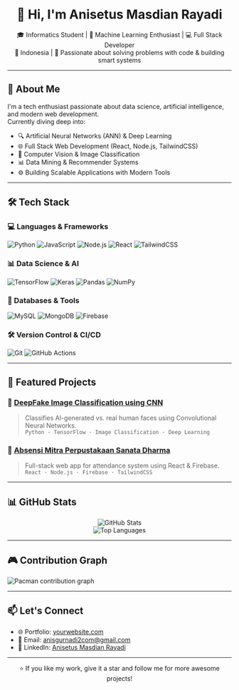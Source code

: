 <h1 align="center">👋 Hi, I'm Anisetus Masdian Rayadi</h1>

<p align="center">
  🎓 Informatics Student | 🧠 Machine Learning Enthusiast | 💻 Full Stack Developer <br>
  📍 Indonesia | 🚀 Passionate about solving problems with code & building smart systems
</p>

---

## 💼 About Me

I'm a tech enthusiast passionate about data science, artificial intelligence, and modern web development.  
Currently diving deep into:

- 🔍 Artificial Neural Networks (ANN) & Deep Learning  
- 🌐 Full Stack Web Development (React, Node.js, TailwindCSS)  
- 🧠 Computer Vision & Image Classification  
- 📊 Data Mining & Recommender Systems  
- ⚙️ Building Scalable Applications with Modern Tools

---

## 🛠 Tech Stack

### 💻 Languages & Frameworks
![Python](https://img.shields.io/badge/Python-3776AB?style=for-the-badge&logo=python&logoColor=white)
![JavaScript](https://img.shields.io/badge/JavaScript-F7DF1E?style=for-the-badge&logo=javascript&logoColor=black)
![Node.js](https://img.shields.io/badge/Node.js-339933?style=for-the-badge&logo=node.js&logoColor=white)
![React](https://img.shields.io/badge/React-61DAFB?style=for-the-badge&logo=react&logoColor=black)
![TailwindCSS](https://img.shields.io/badge/TailwindCSS-06B6D4?style=for-the-badge&logo=tailwind-css&logoColor=white)

### 📊 Data Science & AI
![TensorFlow](https://img.shields.io/badge/TensorFlow-FF6F00?style=for-the-badge&logo=tensorflow&logoColor=white)
![Keras](https://img.shields.io/badge/Keras-D00000?style=for-the-badge&logo=keras&logoColor=white)
![Pandas](https://img.shields.io/badge/Pandas-150458?style=for-the-badge&logo=pandas&logoColor=white)
![NumPy](https://img.shields.io/badge/NumPy-013243?style=for-the-badge&logo=numpy&logoColor=white)

### 💾 Databases & Tools
![MySQL](https://img.shields.io/badge/MySQL-4479A1?style=for-the-badge&logo=mysql&logoColor=white)
![MongoDB](https://img.shields.io/badge/MongoDB-47A248?style=for-the-badge&logo=mongodb&logoColor=white)
![Firebase](https://img.shields.io/badge/Firebase-FFCA28?style=for-the-badge&logo=firebase&logoColor=black)

### 🛠 Version Control & CI/CD
![Git](https://img.shields.io/badge/Git-F05032?style=for-the-badge&logo=git&logoColor=white)
![GitHub Actions](https://img.shields.io/badge/GitHub%20Actions-2088FF?style=for-the-badge&logo=github-actions&logoColor=white)

---

## 🚀 Featured Projects

### 🔹 [DeepFake Image Classification using CNN](https://github.com/Realpusing/DeepFake-Image-Classification-using-CNN)  
> Classifies AI-generated vs. real human faces using Convolutional Neural Networks.  
> `Python · TensorFlow · Image Classification · Deep Learning`

### 🔹 [Absensi Mitra Perpustakaan Sanata Dharma](https://github.com/Realpusing/Absensi_Mitra_Perpus)  
> Full-stack web app for attendance system using React & Firebase.  
> `React · Node.js · Firebase · TailwindCSS`

---

## 📊 GitHub Stats

<p align="center">
  <img src="https://github-readme-stats.vercel.app/api?username=Realpusing&show_icons=true&theme=radical" alt="GitHub Stats" />
  <br/>
  <img src="https://github-readme-stats.vercel.app/api/top-langs/?username=Realpusing&layout=compact&theme=radical" alt="Top Languages" />
</p>

---

## 🎮 Contribution Graph

<picture>
  <source media="(prefers-color-scheme: dark)" srcset="https://raw.githubusercontent.com/Realpusing/Realpusing/output/pacman-contribution-graph-dark.svg">
  <source media="(prefers-color-scheme: light)" srcset="https://raw.githubusercontent.com/Realpusing/Realpusing/output/pacman-contribution-graph.svg">
  <img alt="Pacman contribution graph" src="https://raw.githubusercontent.com/Realpusing/Realpusing/output/pacman-contribution-graph.svg">
</picture>

---

## 📫 Let's Connect

- 🌐 Portfolio: [yourwebsite.com](https://yourwebsite.com)  
- 📧 Email: anisgurnadi2com@gmail.com  
- 💼 LinkedIn: [Anisetus Masdian Rayadi](https://www.linkedin.com/in/anisetus-rayadi-580703255/)

---

<p align="center">
  ⭐️ If you like my work, give it a star and follow me for more awesome projects!
</p>
